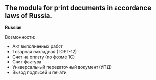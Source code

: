 ## The module for print documents in accordance laws of Russia.

**Russian**

Возможности:
- Акт выполненных работ
- Товарная накладная (ТОРГ-12)
- Счет на оплату (по форме 1С)
- Счет-фактура
- Универсальный передаточный документ (УПД)
- Вывод подписей и печати
